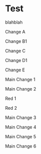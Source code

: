# Test
blahblah

Change A

Change B1

Change C

Change D1

Change E

Main Change 1

Main Change 2

Red 1 

Red 2

Main Change 3

Main Change 4

Main Change 5

Main Change 6
